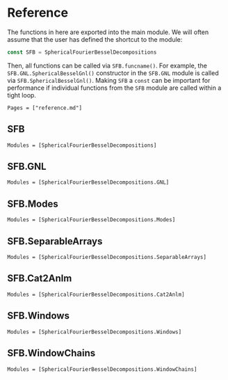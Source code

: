 # Reference

The functions in here are exported into the main module. We will often assume
that the user has defined the shortcut to the module:
```julia
const SFB = SphericalFourierBesselDecompositions
```
Then, all functions can be called via `SFB.funcname()`. For example, the
`SFB.GNL.SphericalBesselGnl()` constructor in the `SFB.GNL` module is called
via `SFB.SphericalBesselGnl()`. Making `SFB` a `const` can be important for
performance if individual functions from the `SFB` module are called within a
tight loop.

```@contents
Pages = ["reference.md"]
```

## SFB

```@autodocs
Modules = [SphericalFourierBesselDecompositions]
```

## SFB.GNL

```@autodocs
Modules = [SphericalFourierBesselDecompositions.GNL]
```

## SFB.Modes

```@autodocs
Modules = [SphericalFourierBesselDecompositions.Modes]
```

## SFB.SeparableArrays

```@autodocs
Modules = [SphericalFourierBesselDecompositions.SeparableArrays]
```

## SFB.Cat2Anlm

```@autodocs
Modules = [SphericalFourierBesselDecompositions.Cat2Anlm]
```

## SFB.Windows

```@autodocs
Modules = [SphericalFourierBesselDecompositions.Windows]
```

## SFB.WindowChains

```@autodocs
Modules = [SphericalFourierBesselDecompositions.WindowChains]
```
